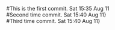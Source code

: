 #This is the first commit.				Sat 15:35 Aug 11\
#Second time commit.				Sat 15:40 Aug 11}\
#Third time commit.                Sat 15:40 Aug 11}
